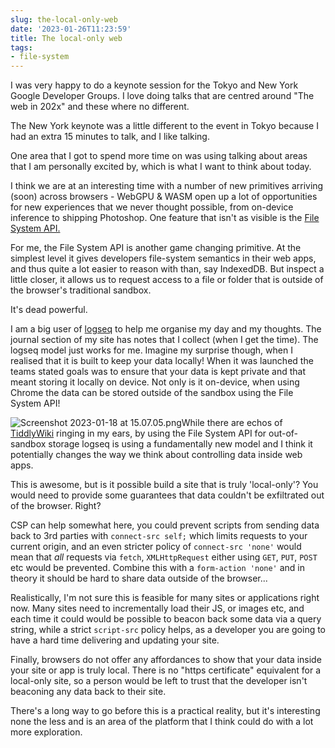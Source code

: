 ```yaml
---
slug: the-local-only-web
date: '2023-01-26T11:23:59'
title: The local-only web
tags:
- file-system
---
```


I was very happy to do a keynote session for the Tokyo and New York Google Developer Groups. I love doing talks that are centred around "The web in 202x" and these where no different.

The New York keynote was a little different to the event in Tokyo because I had an extra 15 minutes to talk, and I like talking.

One area that I got to spend more time on was using talking about areas that I am personally excited by, which is what I want to think about today.

I think we are at an interesting time with a number of new primitives arriving (soon) across browsers - WebGPU & WASM open up a lot of opportunities for new experiences that we never thought possible, from on-device inference to shipping Photoshop. One feature that isn't as visible is the [File System API.](https://developer.chrome.com/articles/file-system-access/)

For me, the File System API is another game changing primitive. At the simplest level it gives developers file-system semantics in their web apps, and thus quite a lot easier to reason with than, say IndexedDB. But inspect a little closer, it allows us to request access to a file or folder that is outside of the browser's traditional sandbox.

It's dead powerful.

I am a big user of [logseq](https://logseq.com/) to help me organise my day and my thoughts. The journal section of my site has notes that I collect (when I get the time). The logseq model just works for me. Imagine my surprise though, when I realised that it is built to keep your data locally! When it was launched the teams stated goals was to ensure that your data is kept private and that meant storing it locally on device. Not only is it on-device, when using Chrome the data can be stored outside of the sandbox using the File System API!

![Screenshot 2023-01-18 at 15.07.05.png](images/Screenshot%202023-01-18%20at%2015.07.05.png)While there are echos of [TiddlyWiki](https://tiddlywiki.com/) ringing in my ears, by using the File System API for out-of-sandbox storage logseq is using a fundamentally new model and I think it potentially changes the way we think about controlling data inside web apps.

This is awesome, but is it possible build a site that is truly 'local-only'? You would need to provide some guarantees that data couldn't be exfiltrated out of the browser. Right?

CSP can help somewhat here, you could prevent scripts from sending data back to 3rd parties with `connect-src self;` which limits requests to your current origin, and an even stricter policy of `connect-src 'none'` would mean that _all_ requests via `fetch`, `XMLHttpRequest` either using `GET`, `PUT`, `POST` etc would be prevented. Combine this with a `form-action 'none'` and in theory it should be hard to share data outside of the browser...

Realistically, I'm not sure this is feasible for many sites or applications right now. Many sites need to incrementally load their JS, or images etc, and each time it could would be possible to beacon back some data via a query string, while a strict `script-src` policy helps, as a developer you are going to have a hard time delivering and updating your site.

Finally, browsers do not offer any affordances to show that your data inside your site or app is truly local. There is no "https certificate" equivalent for a local-only site, so a person would be left to trust that the developer isn't beaconing any data back to their site.

There's a long way to go before this is a practical reality, but it's interesting none the less and is an area of the platform that I think could do with a lot more exploration.